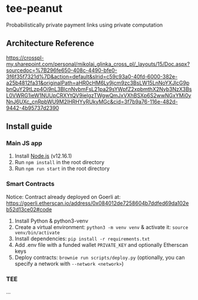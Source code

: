 # tee-peanut
Probabilistically private payment links using private computation


## Architecture Reference
https://crosspl-my.sharepoint.com/personal/mikolaj_glinka_cross_pl/_layouts/15/Doc.aspx?sourcedoc=%7B296fe650-408c-4490-bfe0-3f6f35f7321d%7D&action=default&slrid=c59c93a0-40fd-6000-382e-a25b4812fa31&originalPath=aHR0cHM6Ly9jcm9zc3BsLW15LnNoYXJlcG9pbnQuY29tLzp4Oi9nL3BlcnNvbmFsL21pa29sYWpfZ2xpbmthX2Nyb3NzX3BsL0VWRG1ieW1NUUpCRXYtQV9ielgzTWgwQmJxVXhBSXp6S2wwNGxYMi0yNnJ6UXc_cnRpbWU9M2lHRHYyRUkyMGc&cid=3f7b9a76-116e-482d-9442-4b95737d2390


## Install guide

### Main JS app
1. Install [Node.js](https://nodejs.org/en/download/) (v12.16.1)
2. Run `npm install` in the root directory
3. Run `npm run start` in the root directory

### Smart Contracts
Notice: Contract already deployed on Goerli at: https://goerli.etherscan.io/address/0x084012de7258604b7ddfed69da102eb52d13ce02#code 

1. Install Python & python3-venv
2. Create a virtual environment: `python3 -m venv venv` & activate it: `source venv/bin/activate`
3. Install dependencies: `pip install -r requirements.txt`
4. Add .env file with a funded wallet `PRIVATE_KEY` and optionally Etherscan keys
4. Deploy contracts: `brownie run scripts/deploy.py` (optionally, you can specify a network with `--network <network>`)

### TEE
...